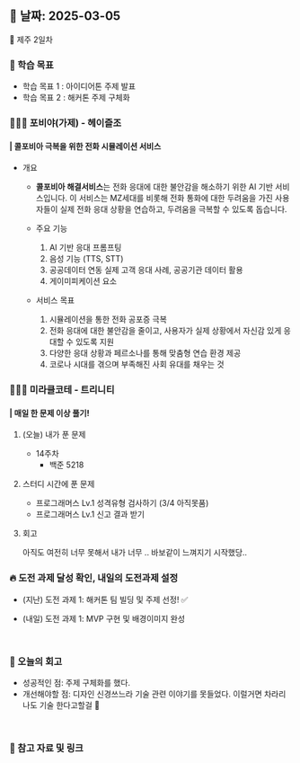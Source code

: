## 📅 날짜: 2025-03-05
🍊 제주 2일차


### 💬 학습 목표

- 학습 목표 1 : 아이디어톤 주제 발표
- 학습 목표 2 : 해커톤 주제 구체화

### 🏃‍♀️‍➡️ 포비야(가제) - 헤이즐조
#### | 콜포비아 극복을 위한 전화 시뮬레이션 서비스

- 개요

    - **콜포비아 해결서비스**는 전화 응대에 대한 불안감을 해소하기 위한 AI 기반 서비스입니다. 이 서비스는 MZ세대를 비롯해 전화 통화에 대한 두려움을 가진 사용자들이 실제 전화 응대 상황을 연습하고, 두려움을 극복할 수 있도록 돕습니다.

    - 주요 기능
        1. AI 기반 응대 프롬프팅
        2. 음성 기능 (TTS, STT)
        3. 공공데이터 연동
            실제 고객 응대 사례, 공공기관 데이터 활용
        4. 게이미피케이션 요소

    - 서비스 목표
        1. 시뮬레이션을 통한 전화 공포증 극복
        2. 전화 응대에 대한 불안감을 줄이고, 사용자가 실제 상황에서 자신감 있게 응대할 수 있도록 지원
        3. 다양한 응대 상황과 페르소나를 통해 맞춤형 연습 환경 제공
        4. 코로나 시대를 겪으며 부족해진 사회 유대를 채우는 것

### 🧑‍🧒‍🧒 미라클코테 - 트리니티
#### | 매일 한 문제 이상 풀기!

1. (오늘) 내가 푼 문제

    - 14주차
        - 백준 5218

2. 스터디 시간에 푼 문제

    - 프로그래머스 Lv.1 성격유형 검사하기 (3/4 아직못품)
    - 프로그래머스 Lv.1 신고 결과 받기

3. 회고

    아직도 여전히 너무 못해서 내가 너무 .. 바보같이 느껴지기 시작했당..


### 🔥 도전 과제 달성 확인, 내일의 도전과제 설정
- (지난) 도전 과제 1: 해커톤 팀 빌딩 및 주제 선정! ✅

- (내일) 도전 과제 1: MVP 구현 및 배경이미지 완성

<br/>

### 💭 오늘의 회고 
- 성공적인 점: 주제 구체화를 했다. <br/>
- 개선해야할 점: 디자인 신경쓰느라 기술 관련 이야기를 못들었다. 이럴거면 차라리 나도 기술 한다고할걸 🥲 <br/>

<br/>

### 📁 참고 자료 및 링크
